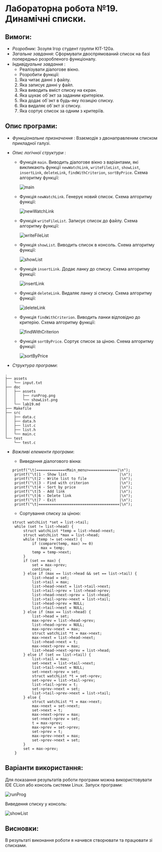 ﻿# Лабораторна робота №19. Динамічні списки.
## Вимоги:
* *Розробник*: Зозуля Ігор студент группи КІТ-120а.
* *Загальне завдання*: Сформувати двоспрямований список на базі попередньо розробленого функціоналу.
* *Індивідуальне завдання* : 
    * Реалізувати діалогове вікно.
    * Розробити функції:
    1. Яка читає данні з файлу.
    2. Яка записує данні у файл.
    3. Яка виводить вміст списку на єкран.
    4. Яка шукає об`экт за заданим критерієм.
    5. Яка додає об`экт в будь-яку позицію списку.
    6. Яка видаляє об`экт зі списку.
    7. Яка сортує список за одним з критеріїв.
    
## Опис програми:
* *Функціональне призначення* : Взаємодія з двонаправленим списком прикладної галузі.

* *Опис логічної структури* :
    * Функція `main`. Виводить діалогове вікно з варіантами, які викликають функції `newWatchLink`, `writeFileList`, `showList`, `insertLink`, `deleteLink`, `findWithCriterion`, `sortByPrice`. Схема алгоритму функції:

      ![main](assets/main.png)

    * Функція `newWatchLink`. Генерує новий список. Схема алгоритму функції:

      ![newWatchLink](assets/newWatchLink.png)

    * Функція `writeFileList`. Записує список до файлу. Схема алгоритму функції:

      ![writeFileList](assets/writeFileList.png)

    * Функція `showList`. Виводить список в консоль. Схема алгоритму функції:

      ![showList](assets/showList.png)

    * Функція `insertLink`. Додає ланку до списку. Схема алгоритму функції:

      ![insertLink](assets/insertLink.png)

    * Функція `deleteLink`. Видаляє ланку зі списку. Схема алгоритму функції:

      ![deleteLink](assets/deleteLink.png)

    * Функція `findWithCriterion`. Виводить ланки відповідно до критерію. Схема алгоритму функції:

      ![findWithCriterion](assets/findWithCriterion.png)
    * Функція `sortByPrice`. Сортує список за ціною. Схема алгоритму функції:

      ![sortByPrice](assets/sortByPrice.png)
    
* *Структура програми*:
```
.
├── assets
│   └── input.txt
├── doc
│   ├── assets
│   │   ├── runProg.png
│   │   └── showList.png
│   └── lab19.md
├── Makefile
├── src
│   ├── data.c
│   ├── data.h
│   ├── list.c
│   ├── list.h
│   └── main.c
└── test
    └── test.c

```
* *Важливі елементи програми*:
    * Виведення діалогового вікна:

   ```
   printf("\t|=============<Main_menu>=============|\n");
    printf("\t|1 - Show list                        |\n");
    printf("\t|2 - Write list to file               |\n");
    printf("\t|3 - Find with criterion              |\n");
    printf("\t|4 - Sort by price                    |\n");
    printf("\t|5 - Add link                         |\n");
    printf("\t|6 - Delete link                      |\n");
    printf("\t|7 - Exit                             |\n");
    printf("\t|=====================================|\n");
   ```
    * Сортування списку за ціною:
   ```
   struct watchList *set = list->tail;
    while (set != list->head) {
        struct watchList *temp = list->head->next;
        struct watchList *max = list->head;
        while (temp != set->next) {
            if (compare(temp, max) >= 0)
                max = temp;
            temp = temp->next;
        }
        if (set == max) {
            set = max->prev;
            continue;
        } else if (max == list->head && set == list->tail) {
            list->head = set;
            list->tail = max;
            list->head->next = list->tail->next;
            list->tail->prev = list->head->prev;
            list->head->next->prev = list->head;
            list->tail->prev->next = list->tail;
            list->head->prev = NULL;
            list->tail->next = NULL;
        } else if (max == list->head) {
            list->head = set;
            max->prev = list->head->prev;
            list->head->prev = NULL;
            max->prev->next = max;
            struct watchList *t = max->next;
            max->next = list->head->next;
            list->head->next = t;
            max->next->prev = max;
            list->head->next->prev = list->head;
        } else if (set == list->tail) {
            list->tail = max;
            set->next = list->tail->next;
            list->tail->next = NULL;
            set->next->prev = set;
            struct watchList *t = set->prev;
            set->prev = list->tail->prev;
            list->tail->prev = t;
            set->prev->next = set;
            list->tail->prev->next = list->tail;
        } else {
            struct watchList *t = max->next;
            max->next = set->next;
            set->next = t;
            max->next->prev = max;
            set->next->prev = set;
            t = max->prev;
            max->prev = set->prev;
            set->prev = t;
            max->prev->next = max;
            set->prev->next = set;
        }
        set = max->prev;
    }
   ```
## Варіанти використання:
Для показання результатів роботи програми можна використовувати IDE CLion або консоль системи Linux. Запуск програми:

![runProg](assets/runProg.png)

Виведення списку у консоль:

![showList](assets/showList.png)

## Висновки:
В результаті виконання роботи я начився створювати та працювати зі списками.